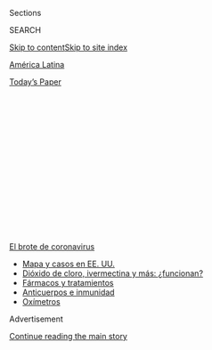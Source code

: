 <div id="app">

<div>

<div>

<div>

<div class="NYTAppHideMasthead css-1q2w90k e1suatyy0">

<div class="section css-ui9rw0 e1suatyy2">

<div class="css-eph4ug er09x8g0">

<div class="css-6n7j50">

</div>

<span class="css-1dv1kvn">Sections</span>

<div class="css-10488qs">

<span class="css-1dv1kvn">SEARCH</span>

</div>

[Skip to content](#site-content)[Skip to site index](#site-index)

</div>

<div id="masthead-section-label" class="css-1wr3we4 eaxe0e00">

[América
Latina](https://www.nytimes.com/es/section/america-latina)

</div>

<div class="css-10698na e1huz5gh0">

</div>

</div>

<div id="masthead-bar-one" class="section hasLinks css-15hmgas e1csuq9d3">

<div class="css-uqyvli e1csuq9d0">

</div>

<div class="css-1uqjmks e1csuq9d1">

</div>

<div class="css-9e9ivx">

[](https://myaccount.nytimes.com/auth/login?response_type=cookie&client_id=vi)

</div>

<div class="css-1bvtpon e1csuq9d2">

[Today’s
Paper](https://www.nytimes.com/section/todayspaper)

</div>

</div>

</div>

</div>

<div data-aria-hidden="false">

<div id="site-content" data-role="main">

<div>

<div class="css-1aor85t" style="opacity:0.000000001;z-index:-1;visibility:hidden">

<div class="css-1hqnpie">

<div class="css-epjblv">

<span class="css-17xtcya">[América
Latina](/es/section/america-latina)</span><span class="css-x15j1o">|</span><span class="css-fwqvlz">América
Latina se enfrenta a un retroceso de la democracia durante la
pandemia</span>

</div>

<div class="css-k008qs">

<div class="css-1iwv8en">

<span class="css-18z7m18"></span>

<div>

</div>

</div>

<span class="css-1n6z4y">https://nyti.ms/30WaGFv</span>

<div class="css-1705lsu">

<div class="css-4xjgmj">

<div class="css-4skfbu" data-role="toolbar" data-aria-label="Social Media Share buttons, Save button, and Comments Panel with current comment count" data-testid="share-tools">

  - 
  - 
  - 
  - 
    
    <div class="css-6n7j50">
    
    </div>

  - 
  - 

</div>

</div>

</div>

</div>

</div>

</div>

<div id="NYT_TOP_BANNER_REGION" class="css-13pd83m">

<div>

<div id="styln-prism-menu-1594831588949" class="section interactive-content interactive-size-medium css-1edisqu">

<div class="css-17ih8de interactive-body">

<div id="scroll-container" class="css-1gj85ro">

[<span class="styln-title-wrap"><span class="css-1pje3qr">El brote
de</span><span class="css-1pje3qr">
coronavirus</span></span>](https://www.nytimes.com/es/spotlight/coronavirus?action=click&pgtype=Article&state=default&region=TOP_BANNER&context=storylines_menu)

  - [Mapa y casos en EE.
    UU.](https://www.nytimes.com/es/interactive/2020/espanol/mundo/coronavirus-en-estados-unidos.html?action=click&pgtype=Article&state=default&region=TOP_BANNER&context=storylines_menu)
  - [Dióxido de cloro, ivermectina y más:
    ¿funcionan?](https://www.nytimes.com/es/2020/07/23/espanol/america-latina/bolivia-cloro-coronavirus-ivermectina.html?action=click&pgtype=Article&state=default&region=TOP_BANNER&context=storylines_menu)
  - [Fármacos y
    tratamientos](https://www.nytimes.com/es/interactive/2020/science/coronavirus-tratamientos-curas.html?action=click&pgtype=Article&state=default&region=TOP_BANNER&context=storylines_menu)
  - [Anticuerpos e
    inmunidad](https://www.nytimes.com/es/2020/07/28/espanol/ciencia-y-tecnologia/anticuerpos-coronavirus-inmunidad.html?action=click&pgtype=Article&state=default&region=TOP_BANNER&context=storylines_menu)
  - [Oxímetros](https://www.nytimes.com/es/2020/04/29/espanol/estilos-de-vida/oximetro-para-que-sirve.html?action=click&pgtype=Article&state=default&region=TOP_BANNER&context=storylines_menu)

</div>

</div>

</div>

</div>

</div>

<div id="top-wrapper" class="css-1sy8kpn">

<div id="top-slug" class="css-l9onyx">

Advertisement

</div>

[Continue reading the main
story](#after-top)

<div class="ad top-wrapper" style="text-align:center;height:100%;display:block;min-height:250px">

<div id="top" class="place-ad" data-position="top" data-size-key="top">

</div>

</div>

<div id="after-top">

</div>

</div>

<div>

<div id="sponsor-wrapper" class="css-1hyfx7x">

<div id="sponsor-slug" class="css-19vbshk">

Supported by

</div>

[Continue reading the main
story](#after-sponsor)

<div id="sponsor" class="ad sponsor-wrapper" style="text-align:center;height:100%;display:block">

</div>

<div id="after-sponsor">

</div>

</div>

<div class="css-186x18t">

</div>

<div class="css-1vkm6nb ehdk2mb0">

# América Latina se enfrenta a un retroceso de la democracia durante la pandemia

</div>

El coronavirus está perjudicando los sistemas de salud y las economías
de la región. También amenaza sus frágiles libertades políticas.

<div class="css-79elbk" data-testid="photoviewer-wrapper">

<div class="css-z3e15g" data-testid="photoviewer-wrapper-hidden">

</div>

<div class="css-1a48zt4 ehw59r15" data-testid="photoviewer-children">

![<span class="css-16f3y1r e13ogyst0" data-aria-hidden="true">Un mural
en el centro de Caracas muestra a los exlíderes Hugo Chávez y Simón
Bolívar junto al presidente Nicolás Maduro. Maduro ha reprimido la
disidencia durante la
pandemia.</span><span class="css-cnj6d5 e1z0qqy90" itemprop="copyrightHolder"><span class="css-1ly73wi e1tej78p0">Credit...</span><span><span>Adriana
Loureiro Fernandez para The New York
Times</span></span></span>](https://static01.nyt.com/images/2020/07/16/world/29LatAm-Democracy-Es-00/00latam-top-articleLarge.jpg?quality=75&auto=webp&disable=upscale)

</div>

</div>

<div class="css-18e8msd">

<div class="css-vp77d3 epjyd6m0">

<div class="css-1baulvz">

Por <span class="css-1baulvz last-byline" itemprop="name">Anatoly
Kurmanaev</span>

</div>

</div>

  - 
    
    <div class="css-ld3wwf e16638kd2">
    
    29 de julio de
    2020
    
    </div>

  - 
    
    <div class="css-4xjgmj">
    
    <div class="css-d8bdto" data-role="toolbar" data-aria-label="Social Media Share buttons, Save button, and Comments Panel with current comment count" data-testid="share-tools">
    
      - 
      - 
      - 
      - 
        
        <div class="css-6n7j50">
        
        </div>
    
      - 
      - 
    
    </div>
    
    </div>

</div>

<div class="css-mdjrty">

[Read in
English](https://www.nytimes.com/2020/07/29/world/americas/latin-america-democracy-pandemic.html "Read in English")

</div>

</div>

<div class="section meteredContent css-1r7ky0e" name="articleBody" itemprop="articleBody">

<div class="css-1fanzo5 StoryBodyCompanionColumn">

<div class="css-53u6y8">

[Regístrate para recibir nuestro
boletín](https://www.nytimes.com/newsletters/el-times) con lo mejor de
The New York Times.

-----

CARACAS— Elecciones pospuestas. Tribunales marginados. Persecución a los
opositores.

A medida que la pandemia de coronavirus arrasa América Latina y el
Caribe, al cobrar la vida de más de 180.000 personas y destruir el medio
de sustento de decenas de millones en la región, también socava las
normas democráticas que ya se encontraban bajo presión.

Desde el centro-derecha hasta la extrema izquierda, los líderes han
usado la crisis como excusa para extender sus mandatos, debilitar la
vigilancia a las acciones gubernamentales y acallar a los críticos,
medidas que bajo otras circunstancias serían descritas como autoritarias
y antidemocráticas pero que ahora se presentan como acciones salvadoras,
necesarias para detener la propagación de la enfermedad.

</div>

</div>

<div>

</div>

<div class="css-1fanzo5 StoryBodyCompanionColumn">

<div class="css-53u6y8">

El debilitamiento gradual de las normas democráticas durante una crisis
económica y la catástrofe de salud pública podrían dejar a América
Latina condenada a un crecimiento más lento y un aumento de la
corrupción y los abusos contra los derechos humanos, advirtieron los
expertos. Esto es particularmente cierto en los lugares donde los
derechos políticos y la rendición de cuentas ya estaban en un declive
precipitado.

</div>

</div>

<div class="css-1fanzo5 StoryBodyCompanionColumn">

<div class="css-53u6y8">

“No es un asunto de izquierda o de derecha, es una disminución de la
democracia en general en toda la región”, dijo Alessandra Pinna,
investigadora para América Latina en Freedom House, una organización con
sede en Washington que monitorea las libertades políticas globales.

Actualmente hay cinco países en América Latina y el Caribe con historias
democráticas recientes —Venezuela, Nicaragua, Guyana, Bolivia y Haití—
donde los gobiernos no fueron electos en elecciones libres y justas o
han extendido su mandato. Es la mayor cantidad desde finales de los años
ochenta, cuando la Guerra Fría se encaminaba a su final y varios países
que se encontraban inmersos en guerras civiles o bajo dictaduras
militares hicieron transiciones hacia la paz y la democracia.

</div>

</div>

<div class="css-79elbk" data-testid="photoviewer-wrapper">

<div class="css-z3e15g" data-testid="photoviewer-wrapper-hidden">

</div>

<div class="css-1a48zt4 ehw59r15" data-testid="photoviewer-children">

![<span class="css-16f3y1r e13ogyst0" data-aria-hidden="true">Los
partidarios del ex presidente Evo Morales se enfrentaron con el nuevo
gobierno interino de Jeanine
Añez.</span><span class="css-cnj6d5 e1z0qqy90" itemprop="copyrightHolder"><span class="css-1ly73wi e1tej78p0">Credit...</span><span>Federico
Rios para The New York
Times</span></span>](https://static01.nyt.com/images/2020/07/16/world/29LatAm-Democracy-Es-01/merlin_164809362_1399db40-307c-4b40-a421-c071e0f7a183-articleLarge.jpg?quality=75&auto=webp&disable=upscale)

</div>

</div>

<div class="css-1fanzo5 StoryBodyCompanionColumn">

<div class="css-53u6y8">

La mayoría de estos líderes ya manipulaban las reglas democráticas para
permanecer en el poder antes de la pandemia, pero aprovecharon las
condiciones de emergencia creadas por la propagación del virus para
fortalecer su posición.

El presidente de Venezuela, Nicolás Maduro, detuvo o allanó las casas de
decenas de periodistas, activistas sociales y líderes de la oposición
que han cuestionado las dudosas cifras del gobierno sobre el
coronavirus.

</div>

</div>

<div class="css-1fanzo5 StoryBodyCompanionColumn">

<div class="css-53u6y8">

En Nicaragua, el presidente Daniel Ortega liberó a miles de presos
debido a la amenaza que representa el virus, pero [ha mantenido tras las
rejas](https://www.barrons.com/news/nicaragua-excludes-political-prisoners-from-mass-release-01586430304)
a los presos políticos, mientras que en Guyana, un bloqueo impidió las
protestas contra el intento del gobierno de mantenerse en el poder a
pesar de haber perdido una elección.

En Bolivia, el gobierno interino ha usado la pandemia para posponer las
elecciones, ha recurrido a la ayuda de emergencia para apuntalar su
campaña electoral y ha amenazado con prohibir que el principal candidato
de oposición postule.

Y en las islas de San Cristóbal y Nieves, el gobierno impuso en junio
una cuarentena estricta a sus 50.000 habitantes, durante la campaña para
las elecciones generales, lo que obstaculizó los esfuerzos de la
oposición para llegar a los votantes y al mismo tiempo evitó que los
observadores electorales internacionales viajaran al país.

Fue la primera vez en la historia reciente que a la Organización de
Estados Americanos, un grupo regional que promueve la democracia, se le
retiró la invitación de observar las
elecciones.

</div>

</div>

<div class="css-79elbk" data-testid="photoviewer-wrapper">

<div class="css-z3e15g" data-testid="photoviewer-wrapper-hidden">

</div>

<div class="css-1a48zt4 ehw59r15" data-testid="photoviewer-children">

<div class="css-1xdhyk6 erfvjey0">

<span class="css-1ly73wi e1tej78p0">Image</span>

<div class="css-zjzyr8">

<div data-testid="lazyimage-container" style="height:257.77777777777777px">

</div>

</div>

</div>

<span class="css-16f3y1r e13ogyst0" data-aria-hidden="true">El gobierno
de Añez ha pospuesto las elecciones en Bolivia debido a la
pandemia.</span><span class="css-cnj6d5 e1z0qqy90" itemprop="copyrightHolder"><span class="css-1ly73wi e1tej78p0">Credit...</span><span>Federico
Rios para The New York Times</span></span>

</div>

</div>

<div class="css-1fanzo5 StoryBodyCompanionColumn">

<div class="css-53u6y8">

Aunque la pérdida de la confianza pública en América Latina no es
reciente, la erosión de las normas democráticas durante la pandemia
llegó en un momento en que el crecimiento económico y el progreso
social de la región ya se estaban desmoronando, lo que ha dejado mucha
incertidumbre en torno a la capacidad de los líderes democráticos para
resolver problemas arraigados, como la desigualdad, el crimen y la
corrupción.

En 2018, solo uno de cada cuatro latinoamericanos decía estar satisfecho
con la democracia, el número más bajo desde que Latinobarómetro, una
encuestadora regional, comenzó a hacer esa pregunta hace 25 años.

</div>

</div>

<div class="css-1fanzo5 StoryBodyCompanionColumn">

<div class="css-53u6y8">

El descontento con el sistema político llevó en años recientes a una ola
de victorias populistas entre las que se cuentan las de Jair Bolsonaro,
quien se encuentra en la extrema derecha, y Andrés Manuel López Obrador,
de México, posicionado hacia la izquierda. También condujo a protestas
callejeras masivas en varios países latinoamericanos el año pasado.

En este tiempo de convulsión política, la pandemia ha sumido a la región
en la recesión más profunda de su historia, lo que ha exacerbado las
debilidades en los sistemas de bienestar y salud y puesto en evidencia
los muchos modos en que los líderes son incapaces de satisfacer las
demandas de la población.

“Todas las cosas que ya los latinoamericanos estaban pidiendo —más
igualdad, mejores servicios— han empeorado dramáticamente con la
pandemia” dijo Cynthia Arnson, directora de programa para Latinoamérica
del Centro Wilson, un centro de análisis en Washington. “El sufrimiento
económico es dramático y pone una tensión adicional en instituciones de
por sí
débiles”.

</div>

</div>

<div class="css-79elbk" data-testid="photoviewer-wrapper">

<div class="css-z3e15g" data-testid="photoviewer-wrapper-hidden">

</div>

<div class="css-1a48zt4 ehw59r15" data-testid="photoviewer-children">

<div class="css-1xdhyk6 erfvjey0">

<span class="css-1ly73wi e1tej78p0">Image</span>

<div class="css-zjzyr8">

<div data-testid="lazyimage-container" style="height:257.77777777777777px">

</div>

</div>

</div>

<span class="css-16f3y1r e13ogyst0" data-aria-hidden="true">Venta de
mascarillas en las afueras de Ciudad de Guatemala. La pandemia ha
arrasado la región, dejando más de 180.000
muertos.</span><span class="css-cnj6d5 e1z0qqy90" itemprop="copyrightHolder"><span class="css-1ly73wi e1tej78p0">Credit...</span><span>Daniele
Volpe para The New York Times</span></span>

</div>

</div>

<div class="css-1fanzo5 StoryBodyCompanionColumn">

<div class="css-53u6y8">

Los sistemas de salud de la región, en dificultades, también se han
visto perjudicados. Latinoamérica se ha convertido en una zona crítica
del virus a nivel global y Brasil, México y Perú se encuentran entre los
10 países con más cantidad de fallecimientos en el mundo. De acuerdo con
las Naciones Unidas, se espera que unos 16 millones de latinoamericanos
caerán a la extrema pobreza este año, un revés a todos los avances de la
región en este siglo.

Además de estos desafíos, la democracia en América Latina también ha
perdido el apoyo de Estados Unidos, que después del fin de la Guerra
Fría había desempeñado un papel importante en la promoción de la
democracia y financió programas de buen gobierno y denunció abusos
autoritarios.

Con el presidente Donald Trump, Estados Unidos se ha enfocado
principalmente en una política exterior regional destinada a oponerse a
los autócratas izquierdistas de Venezuela y Cuba, y en reducir la
inmigración al condicionar la ayuda a los países centroamericanos,
algunos de los más pobres de la región, a la cooperación en materia
migratoria.

</div>

</div>

<div class="css-1fanzo5 StoryBodyCompanionColumn">

<div class="css-53u6y8">

El gobierno de Trump también se abstuvo de emitir declaraciones cuando
Nayib Bukele, el [presidente de El
Salvador,](https://www.nytimes.com/es/2020/05/06/espanol/america-latina/bukele-el-salvador-virus.html)
ignoró los fallos de la Corte Suprema y usó al ejército para implementar
medidas enérgicas en contra de los infractores de la cuarentena
establecida durante la pandemia.

El apoyo estadounidense a las iniciativas a favor de la democracia en
América Latina se redujo a casi la mitad el año pasado, a 326 millones
de dólares, según cifras preliminares compiladas por la Agencia de los
Estados Unidos para el Desarrollo Internacional (USAID por su sigla en
inglés).

“En los últimos años, no solo hemos abandonado nuestro papel como fuerza
democratizadora en América Latina y en el mundo sino que hemos promovido
fuerzas negativas”, dijo Orlando Pérez, politólogo de la Universidad del
Norte de Texas. “Nuestra política ahora es: ‘Están solos, Estados Unidos
es
primero’”.

</div>

</div>

<div class="css-79elbk" data-testid="photoviewer-wrapper">

<div class="css-z3e15g" data-testid="photoviewer-wrapper-hidden">

</div>

<div class="css-1a48zt4 ehw59r15" data-testid="photoviewer-children">

<div class="css-1xdhyk6 erfvjey0">

<span class="css-1ly73wi e1tej78p0">Image</span>

<div class="css-zjzyr8">

<div data-testid="lazyimage-container" style="height:257.77777777777777px">

</div>

</div>

</div>

<span class="css-16f3y1r e13ogyst0" data-aria-hidden="true">Los
partidarios del presidente David Granger de Guyana celebraron después de
la elección en marzo. Granger perdió pero se negó a
renunciar.</span><span class="css-cnj6d5 e1z0qqy90" itemprop="copyrightHolder"><span class="css-1ly73wi e1tej78p0">Credit...</span><span>Adriana
Loureiro Fernandez para The New York Times</span></span>

</div>

</div>

<div class="css-1fanzo5 StoryBodyCompanionColumn">

<div class="css-53u6y8">

En los pocos bastiones democráticos en América Latina, como Uruguay y
Costa Rica, los líderes respondieron a la pandemia con eficiencia y
transparencia, lo que aumentó la confianza de la gente en el gobierno.
En República Dominicana y Surinam, los presidentes en funciones
recientemente se retiraron del poder después de perder las elecciones,
que se celebraron a pesar de la pandemia.

En muchos casos, los jueces y otros funcionarios públicos han resistido
a los ataques contra instituciones democráticas durante la pandemia,
dijo Javier Corrales, profesor de estudios latinoamericanos en el
Amherst College de Massachusetts. “Los defensores de la democracia
liberal en América Latina no han sido derrotados”, dijo Corrales. “Los
aspirantes a autócratas no tienen el camino libre”.

Sin embargo, en la mayoría de las naciones latinoamericanas, el
coronavirus aceleró el declive democrático ya existente al dejar en
evidencia la debilidad y la corrupción de los gobiernos ante la
catástrofe.

</div>

</div>

<div class="css-1fanzo5 StoryBodyCompanionColumn">

<div class="css-53u6y8">

“Al enfrentarse a una amenaza existencial, los países que aún no tenían
sistemas democráticos profundos recurren a tácticas que ayudan a los
líderes a consolidar su poder’‘, dijo John Polga-Hacimovich, politólogo
de la Academia Naval Estadounidense en Maryland.

Las tensiones políticas que aquejan a la región durante la pandemia
podrían ser solo el comienzo de una ola más prolongada de disturbios y
autoritarismo, dijo Thomas Carothers, miembro de la Fundación Carnegie
para la Paz Internacional. “Va a arrastrar a la región a un peor
desempeño económico”, dijo. “También significa un peor trato a los
seres humanos, su dignidad y sus derechos”.

</div>

</div>

<div>

</div>

<div class="css-1fanzo5 StoryBodyCompanionColumn">

<div class="css-53u6y8">

-----

</div>

</div>

</div>

<div>

</div>

<div>

</div>

<div>

</div>

<div>

<div id="bottom-wrapper" class="css-1ede5it">

<div id="bottom-slug" class="css-l9onyx">

Advertisement

</div>

[Continue reading the main
story](#after-bottom)

<div id="bottom" class="ad bottom-wrapper" style="text-align:center;height:100%;display:block;min-height:90px">

</div>

<div id="after-bottom">

</div>

</div>

</div>

</div>

</div>

## Site Index

<div>

</div>

## Site Information Navigation

  - [© <span>2020</span> <span>The New York Times
    Company</span>](https://help.nytimes.com/hc/en-us/articles/115014792127-Copyright-notice)

<!-- end list -->

  - [NYTCo](https://www.nytco.com/)
  - [Contact
    Us](https://help.nytimes.com/hc/en-us/articles/115015385887-Contact-Us)
  - [Work with us](https://www.nytco.com/careers/)
  - [Advertise](https://nytmediakit.com/)
  - [T Brand Studio](http://www.tbrandstudio.com/)
  - [Your Ad
    Choices](https://www.nytimes.com/privacy/cookie-policy#how-do-i-manage-trackers)
  - [Privacy](https://www.nytimes.com/privacy)
  - [Terms of
    Service](https://help.nytimes.com/hc/en-us/articles/115014893428-Terms-of-service)
  - [Terms of
    Sale](https://help.nytimes.com/hc/en-us/articles/115014893968-Terms-of-sale)
  - [Site
    Map](https://spiderbites.nytimes.com)
  - [Help](https://help.nytimes.com/hc/en-us)
  - [Subscriptions](https://www.nytimes.com/subscription?campaignId=37WXW)

</div>

</div>

</div>

</div>
